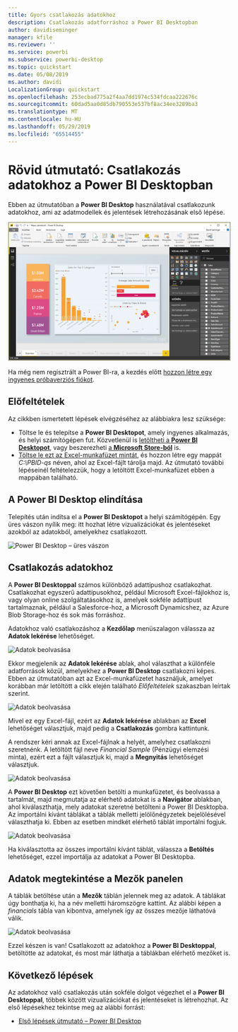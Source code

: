 ```yaml
---
title: Gyors csatlakozás adatokhoz
description: Csatlakozás adatforráshoz a Power BI Desktopban
author: davidiseminger
manager: kfile
ms.reviewer: ''
ms.service: powerbi
ms.subservice: powerbi-desktop
ms.topic: quickstart
ms.date: 05/08/2019
ms.author: davidi
LocalizationGroup: quickstart
ms.openlocfilehash: 253ecbad775a2f4aa7dd1974c534fdcaa222676c
ms.sourcegitcommit: 60dad5aa0d85db790553e537bf8ac34ee3289ba3
ms.translationtype: MT
ms.contentlocale: hu-HU
ms.lasthandoff: 05/29/2019
ms.locfileid: "65514455"
---
```

# <a name="quickstart-connect-to-data-in-power-bi-desktop"></a>Rövid útmutató: Csatlakozás adatokhoz a Power BI Desktopban

Ebben az útmutatóban a **Power BI Desktop** használatával csatlakozunk adatokhoz, ami az adatmodellek és jelentések létrehozásának első lépése.

![Power BI Desktop](media/desktop-what-is-desktop/what-is-desktop_01.png)

Ha még nem regisztrált a Power BI-ra, a kezdés előtt [hozzon létre egy ingyenes próbaverziós fiókot](https://app.powerbi.com/signupredirect?pbi_source=web).

## <a name="prerequisites"></a>Előfeltételek

Az cikkben ismertetett lépések elvégzéséhez az alábbiakra lesz szüksége:
* Töltse le és telepítse a **Power BI Desktopot**, amely ingyenes alkalmazás, és helyi számítógépen fut. Közvetlenül is [letöltheti a **Power BI Desktopot**](https://powerbi.microsoft.com/desktop), vagy beszerezheti [a **Microsoft Store-ból**](http://aka.ms/pbidesktopstore) is.
* [Töltse le ezt az Excel-munkafüzet mintát](http://go.microsoft.com/fwlink/?LinkID=521962), és hozzon létre egy mappát *C:\PBID-qs* néven, ahol az Excel-fájlt tárolja majd. Az útmutató további lépéseinél feltételezzük, hogy a letöltött Excel-munkafüzet ebben a mappában található.

## <a name="launch-power-bi-desktop"></a>A Power BI Desktop elindítása

Telepítés után indítsa el a **Power BI Desktopot** a helyi számítógépén. Egy üres vászon nyílik meg: itt hozhat létre vizualizációkat és jelentéseket azokból az adatokból, amelyekhez csatlakozott. 

![Power BI Desktop – üres vászon](media/desktop-quickstart-connect-to-data/qs-connect-data_01.png)

## <a name="connect-to-data"></a>Csatlakozás adatokhoz

A **Power BI Desktoppal** számos különböző adattípushoz csatlakozhat. Csatlakozhat egyszerű adattípusokhoz, például Microsoft Excel-fájlokhoz is, vagy olyan online szolgáltatásokhoz is, amelyek sokféle adattípust tartalmaznak, például a Salesforce-hoz, a Microsoft Dynamicshez, az Azure Blob Storage-hoz és sok más forráshoz.

Adatokhoz való csatlakozáshoz a **Kezdőlap** menüszalagon válassza az **Adatok lekérése** lehetőséget.

![Adatok beolvasása](media/desktop-quickstart-connect-to-data/qs-connect-data_02.png)

Ekkor megjelenik az **Adatok lekérése** ablak, ahol választhat a különféle adatforrások közül, amelyekhez a **Power BI Desktop** csatlakozni képes. Ebben az útmutatóban azt az Excel-munkafüzetet használjuk, amelyet korábban már letöltött a cikk elején található *Előfeltételek* szakaszban leírtak szerint.

![Adatok beolvasása](media/desktop-quickstart-connect-to-data/qs-connect-data_03.png)

Mivel ez egy Excel-fájl, ezért az **Adatok lekérése** ablakban az **Excel** lehetőséget választjuk, majd pedig a **Csatlakozás** gombra kattintunk.

A rendszer kéri annak az Excel-fájlnak a helyét, amelyhez csatlakozni szeretnénk. A letöltött fájl neve *Financial Sample* (Pénzügyi elemzési minta), ezért ezt a fájlt választjuk ki, majd a **Megnyitás** lehetőséget választjuk.

![Adatok beolvasása](media/desktop-quickstart-connect-to-data/qs-connect-data_04.png)

A **Power BI Desktop** ezt követően betölti a munkafüzetet, és beolvassa a tartalmát, majd megmutatja az elérhető adatokat is a **Navigátor** ablakban, ahol kiválaszthatja, mely adatokat szeretné betölteni a Power BI Desktopba. Az importálni kívánt táblákat a táblák melletti jelölőnégyzetek bejelölésével választhatja ki. Ebben az esetben mindkét elérhető táblát importálni fogjuk.

![Adatok beolvasása](media/desktop-quickstart-connect-to-data/qs-connect-data_05.png)

Ha kiválasztotta az összes importálni kívánt táblát, válassza a **Betöltés** lehetőséget, ezzel importálja az adatokat a Power BI Desktopba.

## <a name="view-data-in-the-fields-pane"></a>Adatok megtekintése a Mezők panelen

A táblák betöltése után a **Mezők** táblán jelennek meg az adatok. A táblákat úgy bonthatja ki, ha a név melletti háromszögre kattint. Az alábbi képen a *financials* tábla van kibontva, amelynek így az összes mezője láthatóvá válik. 

![Adatok beolvasása](media/desktop-quickstart-connect-to-data/qs-connect-data_06.png)

Ezzel készen is van! Csatlakozott az adatokhoz a **Power BI Desktoppal**, betöltötte az adatokat, és most már láthatja a táblákban elérhető mezőket is.

## <a name="next-steps"></a>Következő lépések

Az adatokhoz való csatlakozás után sokféle dolgot végezhet el a **Power BI Desktoppal**, többek között vizualizációkat és jelentéseket is létrehozhat. Az első lépésekhez tekintse meg az alábbi forrást:

* [Első lépések útmutató – Power BI Desktop](desktop-getting-started.md)
